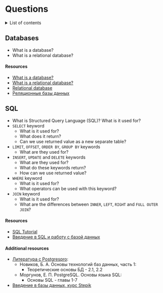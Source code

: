 # Questions

<details>
<summary>List of contents</summary>

- [Databases](#databases)
- [SQL](#sql)
  
</details>

## Databases

- What is a database?
- What is a relational database?

#### Resources

- [What is a database?](https://www.oracle.com/database/what-is-database/)
- [What is a relational database?](https://www.oracle.com/database/what-is-a-relational-database/)
- [Relational database](https://www.techtarget.com/searchdatamanagement/definition/relational-database)
- [Реляционные базы данных](https://yandex.cloud/ru/docs/glossary/relational-databases?utm_referrer=https%3A%2F%2Fgist.github.com%2F)

## SQL

- What is Structured Query Language (SQL)? What is it used for?
- `SELECT` keyword
  - What is it used for?
  - What does it return?
  - Can we use returned value as a new separate table?
- `LIMIT`, `OFFSET`, `ORDER BY`, `GROUP BY` keywords
  - What are they used for?
- `INSERT`, `UPDATE` and `DELETE` keywords
  - What are they used for?
  - What do these keywords return? 
  - How can we use returned value?
- `WHERE` keyword
  - What is it used for?
  - What operators can be used with this keyword?
- `JOIN` keyword
  - What is it used for?
  - What are the differences between `INNER`, `LEFT`, `RIGHT` and `FULL OUTER JOIN`?

#### Resources

- [SQL Tutorial](https://www.w3schools.com/sql/default.asp)
- [Введение в SQL и работу с базой данных](https://netology.ru/programs/vvedenie-v-sql-i-rabotu-s-bazoi-dannih#/)


#### Additional resources

* [Литература с Postgrespro](https://postgrespro.ru/education/books):
  * Новиков, Б. А. Основы технологий баз данных, часть 1:
    * Теоретические основы БД - 2.1, 2.2
  * Моргунов, Е. П. PostgreSQL. Основы языка SQL:
    * Основы SQL - главы 1-7
* [Введение в базы данных, курс Stepik](https://stepik.org/course/551/)
